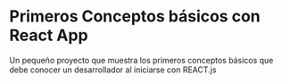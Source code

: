 # Primeros Conceptos básicos con React App

Un pequeño proyecto que muestra los primeros conceptos básicos que debe conocer un desarrollador al iniciarse con REACT.js 

